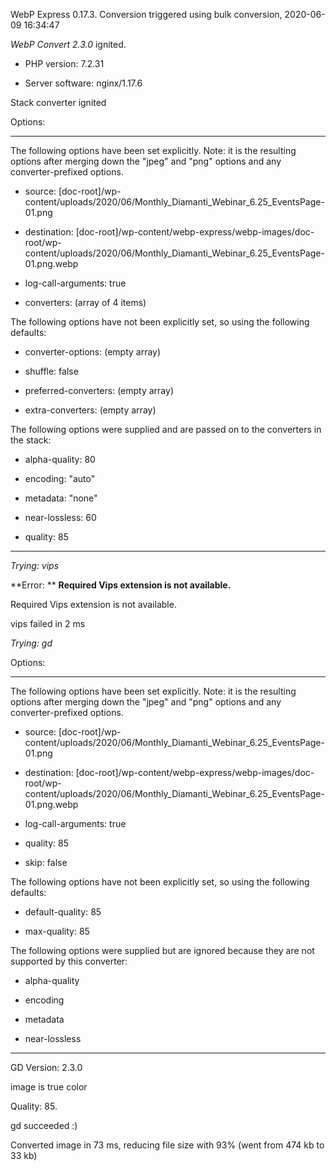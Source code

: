WebP Express 0.17.3. Conversion triggered using bulk conversion, 2020-06-09 16:34:47

*WebP Convert 2.3.0*  ignited.
- PHP version: 7.2.31
- Server software: nginx/1.17.6

Stack converter ignited

Options:
------------
The following options have been set explicitly. Note: it is the resulting options after merging down the "jpeg" and "png" options and any converter-prefixed options.
- source: [doc-root]/wp-content/uploads/2020/06/Monthly_Diamanti_Webinar_6.25_EventsPage-01.png
- destination: [doc-root]/wp-content/webp-express/webp-images/doc-root/wp-content/uploads/2020/06/Monthly_Diamanti_Webinar_6.25_EventsPage-01.png.webp
- log-call-arguments: true
- converters: (array of 4 items)

The following options have not been explicitly set, so using the following defaults:
- converter-options: (empty array)
- shuffle: false
- preferred-converters: (empty array)
- extra-converters: (empty array)

The following options were supplied and are passed on to the converters in the stack:
- alpha-quality: 80
- encoding: "auto"
- metadata: "none"
- near-lossless: 60
- quality: 85
------------


*Trying: vips* 

**Error: ** **Required Vips extension is not available.** 
Required Vips extension is not available.
vips failed in 2 ms

*Trying: gd* 

Options:
------------
The following options have been set explicitly. Note: it is the resulting options after merging down the "jpeg" and "png" options and any converter-prefixed options.
- source: [doc-root]/wp-content/uploads/2020/06/Monthly_Diamanti_Webinar_6.25_EventsPage-01.png
- destination: [doc-root]/wp-content/webp-express/webp-images/doc-root/wp-content/uploads/2020/06/Monthly_Diamanti_Webinar_6.25_EventsPage-01.png.webp
- log-call-arguments: true
- quality: 85
- skip: false

The following options have not been explicitly set, so using the following defaults:
- default-quality: 85
- max-quality: 85

The following options were supplied but are ignored because they are not supported by this converter:
- alpha-quality
- encoding
- metadata
- near-lossless
------------

GD Version: 2.3.0
image is true color
Quality: 85. 
gd succeeded :)

Converted image in 73 ms, reducing file size with 93% (went from 474 kb to 33 kb)
